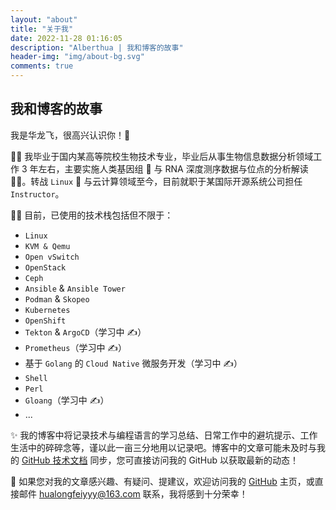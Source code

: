 ```yaml
---
layout: "about"
title: "关于我"
date: 2022-11-28 01:16:05
description: "Alberthua | 我和博客的故事"
header-img: "img/about-bg.svg"
comments: true
---
```


## 我和博客的故事

我是华龙飞，很高兴认识你！👋

👨‍🎓 我毕业于国内某高等院校生物技术专业，毕业后从事生物信息数据分析领域工作 3 年左右，主要实施人类基因组 🧬 与 RNA 深度测序数据与位点的分析解读 👨‍💻。转战 `Linux` 🐧 与云计算领域至今，目前就职于某国际开源系统公司担任 `Instructor`。

🐱‍🏍 目前，已使用的技术栈包括但不限于：
- `Linux`
- `KVM & Qemu`
- `Open vSwitch`
- `OpenStack`
- `Ceph`
- `Ansible` & `Ansible Tower`
- `Podman` & `Skopeo`
- `Kubernetes`
- `OpenShift`
- `Tekton` & `ArgoCD`（学习中 ✍）
- `Prometheus`（学习中 ✍）
- 基于 `Golang` 的 `Cloud Native` 微服务开发（学习中 ✍）
- `Shell`
- `Perl`
- `Gloang`（学习中 ✍）
- ...

✨ 我的博客中将记录技术与编程语言的学习总结、日常工作中的避坑提示、工作生活中的碎碎念等，谨以此一亩三分地用以记录吧。博客中的文章可能未及时与我的 [GitHub 技术文档](https://github.com/Alberthua-Perl/tech-docs) 同步，您可直接访问我的 GitHub 以获取最新的动态！

🚀 如果您对我的文章感兴趣、有疑问、提建议，欢迎访问我的 [GitHub](https://github.com/Alberthua-Perl) 主页，或直接邮件 hualongfeiyyy@163.com 联系，我将感到十分荣幸！